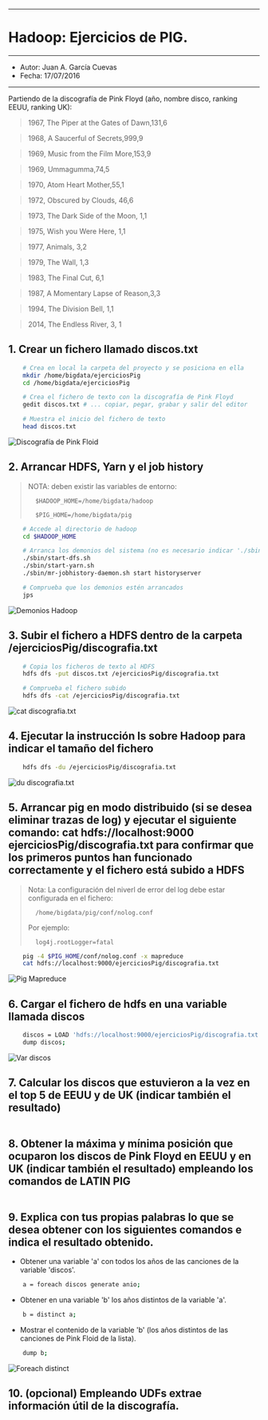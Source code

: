 ***
# Hadoop: Ejercicios de PIG.
***
- Autor: Juan A. García Cuevas
- Fecha: 17/07/2016

***

Partiendo de la discografía de Pink Floyd (año, nombre disco, ranking EEUU, ranking UK):

>    1967, The Piper at the Gates of Dawn,131,6

>    1968, A Saucerful of Secrets,999,9

>    1969, Music from the Film More,153,9

>    1969, Ummagumma,74,5

>    1970, Atom Heart Mother,55,1

>    1972, Obscured by Clouds, 46,6

>    1973, The Dark Side of the Moon, 1,1

>    1975, Wish you Were Here, 1,1

>    1977, Animals, 3,2

>    1979, The Wall, 1,3

>    1983, The Final Cut, 6,1

>    1987, A Momentary Lapse of Reason,3,3

>    1994, The Division Bell, 1,1

>    2014, The Endless River, 3, 1

## 1. Crear un fichero llamado discos.txt

```bash
    # Crea en local la carpeta del proyecto y se posiciona en ella
    mkdir /home/bigdata/ejerciciosPig
    cd /home/bigdata/ejerciciosPig

    # Crea el fichero de texto con la discografía de Pink Floyd
    gedit discos.txt # ... copiar, pegar, grabar y salir del editor

    # Muestra el inicio del fichero de texto
    head discos.txt
```

![Discografía de Pink Floid](images/DiscografiaPinkFloid.png)

## 2. Arrancar HDFS, Yarn y el job history

> NOTA: deben existir las variables de entorno:
>
>       $HADOOP_HOME=/home/bigdata/hadoop
>
>       $PIG_HOME=/home/bigdata/pig

```bash
    # Accede al directorio de hadoop
    cd $HADOOP_HOME

    # Arranca los demonios del sistema (no es necesario indicar './sbin/', pero se incluye por claridad)
    ./sbin/start-dfs.sh
    ./sbin/start-yarn.sh
    ./sbin/mr-jobhistory-daemon.sh start historyserver

    # Comprueba que los demonios estén arrancados
    jps
```

![Demonios Hadoop](images/DemoniosHadoop.png)

## 3. Subir el fichero a HDFS dentro de la carpeta /ejerciciosPig/discografia.txt

```bash
    # Copia los ficheros de texto al HDFS
    hdfs dfs -put discos.txt /ejerciciosPig/discografia.txt

    # Comprueba el fichero subido
    hdfs dfs -cat /ejerciciosPig/discografia.txt
```

![cat discografia.txt](images/CatDiscografia.png)

## 4. Ejecutar la instrucción ls sobre Hadoop para indicar el tamaño del fichero
```bash
    hdfs dfs -du /ejerciciosPig/discografia.txt
```

![du discografia.txt](images/DuDiscografia.png)

## 5. Arrancar pig en modo distribuido (si se desea eliminar trazas de log) y ejecutar el siguiente comando: cat hdfs://localhost:9000 ejerciciosPig/discografia.txt para confirmar que los primeros puntos han funcionado correctamente y el fichero está subido a HDFS

> Nota: La configuración del niverl de error del log debe estar configurada en el fichero:
>
>       /home/bigdata/pig/conf/nolog.conf
>
> Por ejemplo:
>
>       log4j.rootLogger=fatal

```bash
    pig -4 $PIG_HOME/conf/nolog.conf -x mapreduce
    cat hdfs://localhost:9000/ejerciciosPig/discografia.txt
```

![Pig Mapreduce](images/PigMapreduce.png)

## 6. Cargar el fichero de hdfs en una variable llamada discos
```bash
    discos = LOAD 'hdfs://localhost:9000/ejerciciosPig/discografia.txt' using PigStorage (',') AS (annio: int, nombredisco: chararray, rankingEEUU: int, rankingUK: int);
    dump discos;
```

![Var discos](images/VarDiscos.png)

## 7. Calcular los discos que estuvieron a la vez en el top 5 de EEUU y de UK (indicar también el resultado)
```bash
```

## 8. Obtener la máxima y mínima posición que ocuparon los discos de Pink Floyd en EEUU y en UK (indicar también el resultado)  empleando los comandos de LATIN PIG
```bash
```

## 9. Explica con tus propias palabras lo que se desea obtener con los siguientes comandos e indica el resultado obtenido.

- Obtener una variable 'a' con todos los años de las canciones de la variable 'discos'.
```bash
    a = foreach discos generate anio;
```

- Obtener en una variable 'b' los años distintos de la variable 'a'.
```bash
    b = distinct a;
```

- Mostrar el contenido de la variable 'b' (los años distintos de las canciones de Pink Floid de la lista).
```bash
    dump b;
```

![Foreach distinct](images/ForeachDistinct.png)

## 10. (opcional) Empleando UDFs extrae información útil de la discografía.


